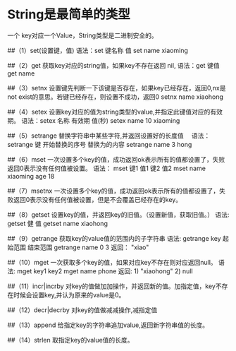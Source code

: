 # String是最简单的类型
  一个 key对应一个Value，String类型是二进制安全的。

##（1）set(设置键，值)
    语法：set  键名称  值
         set name xiaoming

##（2）get  获取key对应的string值，如果key不存在返回 nil,
    语法：get 键值
         get name

##（3）setnx 设置键先判断一下该键是否存在，如果key已经存在，返回0,nx是not exist的意思。若键已经存在，则设置不成功，返回0
         setnx name xiaohong

##（4）setex 设置key对应的值为string类型的value,并指定此键值对应的有效期。
    语法：setex 名称 有效期  值(秒)
         setex name 10 xiaoming

##（5）setrange  替换字符串中某些字符,并返回设置好的长度值　
    语法：setrange    键       开始替换的序号   替换为的内容
         setrange    name     3             hong

##（6）mset  一次设置多个key的值，成功返回ok表示所有的值都设置了，失败返回0表示没有任何值被设置。
    语法： mset 键1   值1       键2    值2
          mset name  xiaoming age     18

##（7）msetnx
    一次设置多个key的值，成功返回ok表示所有的值都设置了，失败返回0表示没有任何值被设置，但是不会覆盖已经存在的key。

##（8）getset  设置key的值，并返回key的旧值。（设置新值，获取旧值。）
    语法:  getset 健   值
          getset name xiaohong


##（9）getrange  获取key的value值的范围内的子字符串
    语法:  getrange key 起始范围  结束范围
          getrange name 0 3
          返回：
              "xiao"

##（10）mget  一次获取多个key的值，如果对应key不存在则对应返回null。
     语法: mget key1 key2
          mget name phone
          返回:
              1)  "xiaohong"
              2)   null

##（11）incr|incrby
    对key的值做加加操作，并返回新的值。加指定值，key不存在时候会设置key,并认为原来的value是0。

##（12）decr|decrby
    对key的值做减减操作,减指定值

##（13）append
    给指定key的字符串追加value,返回新字符串值的长度。

##（14）strlen
    取指定key的value值的长度。